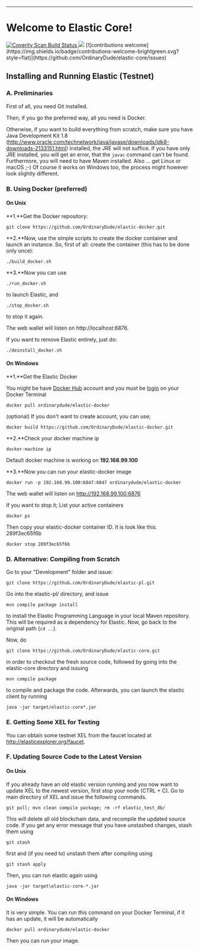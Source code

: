 ----
# Welcome to Elastic Core! #

<a href="https://scan.coverity.com/projects/ordinarydude-elastic-core">
  <img alt="Coverity Scan Build Status"
       src="https://scan.coverity.com/projects/10946/badge.svg"/>
</a> <img src="https://travis-ci.org/OrdinaryDude/elastic-core.svg?branch=master"></img> [![contributions welcome](https://img.shields.io/badge/contributions-welcome-brightgreen.svg?style=flat)](https://github.com/OrdinaryDude/elastic-core/issues)

## Installing and Running Elastic (Testnet) ##

### A. Preliminaries ###

First of all, you need Git installed.

Then, if you go the preferred way, all you need is Docker.

Otherwise, if you want to build everything from scratch, make sure you have Java Development Kit 1.8 (http://www.oracle.com/technetwork/java/javase/downloads/jdk8-downloads-2133151.html) installed, the JRE will not suffice. If you have only JRE installed, you will get an error, that the `javac` command can't be found. Furthermore, you will need to have Maven installed. Also ... get Linux or macOS ;-) Of course it works on Windows too, the process might however look slightly different.


### B. Using Docker (preferred) ###

#### On Unix ####

**1.**Get the Docker repository:

`git clone https://github.com/OrdinaryDude/elastic-docker.git`

**2.**Now, use the simple scripts to create the docker container and launch an instance.
So, first of all: create the container (this has to be done only once):

`./build_docker.sh`

**3.**Now you can use

`./run_docker.sh`

to launch Elastic, and

`./stop_docker.sh`

to stop it again.

The web wallet will listen on http://localhost:6876.

If you want to remove Elastic entirely, just do:

`./deinstall_docker.sh`

#### On Windows ####

**1.**Get the Elastic Docker 

You might be have [Docker Hub](https://hub.docker.com "Docker Hub")  account and you must be [login](https://docs.docker.com/engine/reference/commandline/login/ "Login to your account") on your Docker Terminal

`docker pull ordinarydude/elastic-docker`

(optional) If you don't want to create account, you can use;

`docker build https://github.com/OrdinaryDude/elastic-docker.git`

**2.**Check your docker machine ip

`docker-machine ip`
 
Default docker machine is working on **192.168.99.100**

**3.**Now you can run your elastic-docker image 

`docker run -p 192.168.99.100:6847:6847 ordinarydude/elastic-docker`

The web wallet will listen on http://192.168.99.100:6876

If you want to stop it; List your active containers

`docker ps`

Then copy your elastic-docker container ID. It is look like this: 289f3ec65f6b 

`docker stop 289f3ec65f6b`


### D. Alternative: Compiling from Scratch ###

Go to your "Development" folder and issue:

`git clone https://github.com/OrdinaryDude/elastic-pl.git`

Go into the elastic-pl/ directory, and issue

`mvn compile package install`

to install the Elastic Programming Language in your local Maven repository. This will be required as a dependency for Elastic. Now, go back to the original path (`cd ..`).

Now, do

`git clone https://github.com/OrdinaryDude/elastic-core.git`

in order to checkout the fresh source code, followed by going into the elastic-core directory and issuing

`mvn compile package`

to compile and package the code. Afterwards, you can launch the elastic client by running

`java -jar target/elastic-core*.jar`

### E. Getting Some XEL for Testing ###

You can obtain some testnet XEL from the faucet located at http://elasticexplorer.org/faucet.

### F. Updating Source Code to the Latest Version ###


#### On Unix ####

If you already have an old elastic version running and you now want to update XEL to the newest version, first stop your node (CTRL + C).
Go to main directory of XEL and issue the following commands.

`git pull;
mvn clean compile package;
rm -rf elastic_test_db/`

This will delete all old blockchain data, and recompile the updated source code. If you get any error message that you have unstashed changes, stash them using

`git stash`

first and (if you need to) unstash them after compiling using

`git stash apply`

Then, you can run elastic again using

`java -jar target\elastic-core-*.jar`


#### On Windows ####

It is very simple. You can run this command on your Docker Terminal, if it has an update, it will be automatically

`docker pull ordinarydude/elastic-docker`

Then you can run your image.